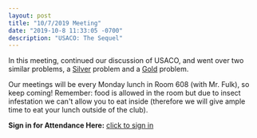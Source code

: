 ```yaml
---
layout: post
title: "10/7/2019 Meeting"
date: "2019-10-8 11:33:05 -0700"
description: "USACO: The Sequel"
---
```


In this meeting, continued our discussion of USACO, and went over two similar problems, a [Silver](http://usaco.org/index.php?page=viewproblem2&cpid=571) problem and a [Gold](http://usaco.org/index.php?page=viewproblem2&cpid=573) problem. 

Our meetings will be every Monday lunch in Room 608 (with Mr. Fulk), so keep coming! Remember: food is allowed in the room but due to insect infestation we can't allow you to eat inside (therefore we will give ample time to eat your lunch outside of the club).

**Sign in for Attendance Here:** [click to sign in](http://tinyurl.com/lhscs1007)
